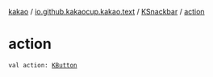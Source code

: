 [kakao](../../index.md) / [io.github.kakaocup.kakao.text](../index.md) / [KSnackbar](index.md) / [action](./action.md)

# action

`val action: `[`KButton`](../-k-button/index.md)